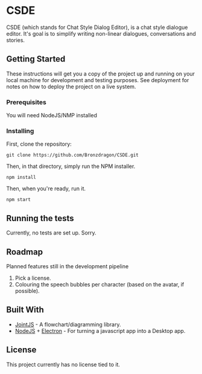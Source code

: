 # CSDE

CSDE (which stands for Chat Style Dialog Editor), is a chat style dialogue editor. It's goal is to simplify writing non-linear dialogues, conversations and stories.

## Getting Started

These instructions will get you a copy of the project up and running on your local machine for development and testing purposes. See deployment for notes on how to deploy the project on a live system.

### Prerequisites

You will need NodeJS/NMP installed

### Installing

First, clone the repository:

```
git clone https://github.com/Bronzdragon/CSDE.git
```

Then, in that directory, simply run the NPM installer.

```
npm install
```

Then, when you're ready, run it.

```
npm start
```

## Running the tests

Currently, no tests are set up. Sorry.

## Roadmap

Planned features still in the development pipeline
1. Pick a license.
2. Colouring the speech bubbles per character (based on the avatar, if possible).

## Built With

* [JointJS](http://jointjs.com/) - A flowchart/diagramming library.
* [NodeJS](https://nodejs.org/en/) + [Electron](https://electronjs.org/) - For turning a javascript app into a Desktop app.

## License

This project currently has no license tied to it.
